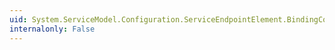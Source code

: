 ```yaml
---
uid: System.ServiceModel.Configuration.ServiceEndpointElement.BindingConfiguration
internalonly: False
---
```

